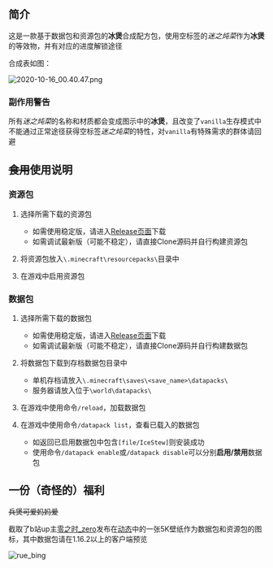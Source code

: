 ## 简介
这是一款基于数据包和资源包的**冰煲**合成配方包，使用空标签的*迷之炖菜*作为**冰煲**的等效物，并有对应的进度解锁途径  

合成表如图：  

![2020-10-16_00.40.47.png](https://i.loli.net/2020/10/16/bDva27nRJO5kfVs.png)  

### 副作用警告
所有*迷之炖菜*的名称和材质都会变成图示中的**冰煲**，且改变了`vanilla`生存模式中不能通过正常途径获得空标签*迷之炖菜*的特性，对`vanilla`有特殊需求的群体请回避  


## ~~食用~~使用说明

### 资源包
1. 选择所需下载的资源包  
   - 如需使用稳定版，请进入[Release页面](https://github.com/Van-Involution/IceStew/releases)下载  
   - 如需调试最新版（可能不稳定），请直接Clone源码并自行构建资源包  

1. 将资源包放入`\.minecraft\resourcepacks\`目录中

1. 在游戏中启用资源包

### 数据包
1. 选择所需下载的数据包  
   - 如需使用稳定版，请进入[Release页面](https://github.com/Van-Involution/IceStew/releases)下载  
   - 如需调试最新版（可能不稳定），请直接Clone源码并自行构建数据包  

1. 将数据包下载到存档数据包目录中  
   - 单机存档请放入`\.minecraft\saves\<save_name>\datapacks\`  
   - 服务器请放入位于`\world\datapacks\`  

1. 在游戏中使用命令`/reload`，加载数据包  

1. 在游戏中使用命令`/datapack list`，查看已载入的数据包  
   - 如返回已启用数据包中包含`[file/IceStew]`则安装成功  
   - 使用命令`/datapack enable`或`/datapack disable`可以分别**启用/禁用**数据包  


## 一份（奇怪的）福利  
~~兵煲可爱妈妈爱~~  

截取了b站up主[零之时_zero](https://space.bilibili.com/23535347)发布在[动态](https://t.bilibili.com/411789159264153150?tab=2)中的一张5K壁纸作为数据包和资源包的图标，其中数据包请在1.16.2以上的客户端预览  

![rue_bing](https://i.loli.net/2020/10/06/hmAOD261GscwVN8.png)  
